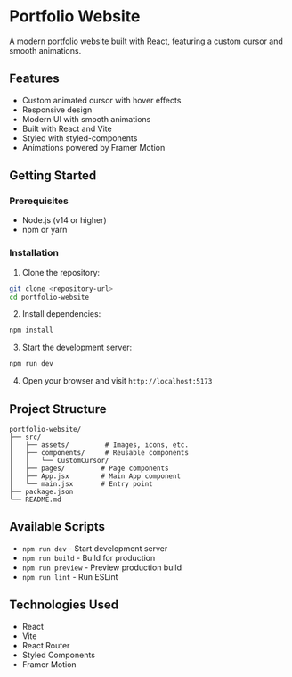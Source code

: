 # Portfolio Website

A modern portfolio website built with React, featuring a custom cursor and smooth animations.

## Features

- Custom animated cursor with hover effects
- Responsive design
- Modern UI with smooth animations
- Built with React and Vite
- Styled with styled-components
- Animations powered by Framer Motion

## Getting Started

### Prerequisites

- Node.js (v14 or higher)
- npm or yarn

### Installation

1. Clone the repository:
```bash
git clone <repository-url>
cd portfolio-website
```

2. Install dependencies:
```bash
npm install
```

3. Start the development server:
```bash
npm run dev
```

4. Open your browser and visit `http://localhost:5173`

## Project Structure

```
portfolio-website/
├── src/
│   ├── assets/         # Images, icons, etc.
│   ├── components/     # Reusable components
│   │   └── CustomCursor/
│   ├── pages/         # Page components
│   ├── App.jsx        # Main App component
│   └── main.jsx       # Entry point
├── package.json
└── README.md
```

## Available Scripts

- `npm run dev` - Start development server
- `npm run build` - Build for production
- `npm run preview` - Preview production build
- `npm run lint` - Run ESLint

## Technologies Used

- React
- Vite
- React Router
- Styled Components
- Framer Motion 